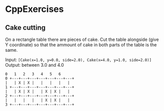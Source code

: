 # CppExercises

## Cake cutting

On a rectangle table there are pieces of cake. Cut the table alongside (give Y coordinate) so that the ammount of cake
in both parts of the table is the same.

Input: `[Cake(x=1.0, y=0.0, side=2.0), Cake(x=4.0, y=1.0, side=2.0)]`  
Output: between 3.0 and 4.0

```
0   1   2   3   4   5   6
0 +---+---+---+---+---+---+---+
|   | X | X |   |   |   |   |
1 +---+---+---+---+---+---+---+
|   | X | X |   | X | X |   |
2 +---+---+---+---+---+---+---+
|   |   |   |   | X | X |   |
3 +---+---+---+---+---+---+---+
```